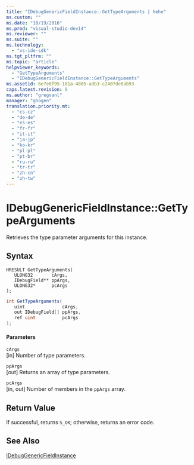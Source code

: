 ```yaml
---
title: "IDebugGenericFieldInstance::GetTypeArguments | hehe"
ms.custom: ""
ms.date: "10/19/2016"
ms.prod: "visual-studio-dev14"
ms.reviewer: ""
ms.suite: ""
ms.technology: 
  - "vs-ide-sdk"
ms.tgt_pltfrm: ""
ms.topic: "article"
helpviewer_keywords: 
  - "GetTypeArguments"
  - "IDebugGenericFieldInstance::GetTypeArguments"
ms.assetid: 6e7e0f95-181a-4805-adb3-c2407de0ab93
caps.latest.revision: 9
ms.author: "gregvanl"
manager: "ghogen"
translation.priority.mt: 
  - "cs-cz"
  - "de-de"
  - "es-es"
  - "fr-fr"
  - "it-it"
  - "ja-jp"
  - "ko-kr"
  - "pl-pl"
  - "pt-br"
  - "ru-ru"
  - "tr-tr"
  - "zh-cn"
  - "zh-tw"
---
```

# IDebugGenericFieldInstance::GetTypeArguments
Retrieves the type parameter arguments for this instance.  
  
## Syntax  
  
```cpp#  
HRESULT GetTypeArguments(  
   ULONG32       cArgs,  
   IDebugField** ppArgs,  
   ULONG32*      pcArgs  
);  
```  
  
```c#  
int GetTypeArguments(  
   uint              cArgs,  
   out IDebugField[] ppArgs,  
   ref uint          pcArgs  
);  
```  
  
#### Parameters  
 `cArgs`  
 [in] Number of type parameters.  
  
 `ppArgs`  
 [out] Returns an array of type parameters.  
  
 `pcArgs`  
 [in, out] Number of members in the `ppArgs` array.  
  
## Return Value  
 If successful, returns `S_OK`; otherwise, returns an error code.  
  
## See Also  
 [IDebugGenericFieldInstance](../extensibility-debugger-reference/idebuggenericfieldinstance.md)